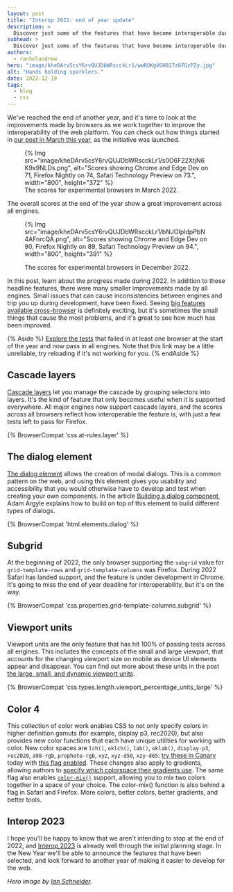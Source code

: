 ```yaml
---
layout: post
title: "Interop 2022: end of year update"
description: >
  Discover just some of the features that have become interoperable during 2022.
subhead: >
  Discover just some of the features that have become interoperable during 2022.
authors:
  - rachelandrew
hero: "image/kheDArv5csY6rvQUJDbWRscckLr1/wwRUKgVGHB1Tz6FGzPZy.jpg"
alt: "Hands holding sparklers."
date: 2022-12-19
tags:
  - blog
  - css
---
```


We've reached the end of another year, and it's time to look at the improvements made by browsers as we work together to improve the interoperability of the web platform. You can check out how things started in [our post in March this year](/interop-2022/), as the initiative was launched.

<figure>
  {% Img src="image/kheDArv5csY6rvQUJDbWRscckLr1/s0O6F22XtjN6K9x9NLDs.png", alt="Scores showing Chrome and Edge Dev on 71, Firefox Nightly on 74, Safari Technology Preview on 73.", width="800", height="372" %}
  <figcaption>The scores for experimental browsers in March 2022.</figcaption>
</figure>

The overall scores at the end of the year show a great improvement across all engines.

<figure>

  {% Img src="image/kheDArv5csY6rvQUJDbWRscckLr1/bNJOIpIdpPbN4AFnrcQA.png", alt="Scores showing Chrome and Edge Dev on 90, Firefox Nightly on 89, Safari Technology Preview on 94.", width="800", height="391" %}
  <figcaption>The scores for experimental browsers in December 2022.</figcaption>
</figure>

In this post, learn about the progress made during 2022. In addition to these headline features, there were many smaller improvements made by all engines. Small issues that can cause inconsistencies between engines and trip you up during development, have been fixed. Seeing [big features available cross-browser](/tags/newly-interoperable/) is definitely exciting, but it's sometimes the small things that cause the most problems, and it's great to see how much has been improved.

{% Aside %}
[Explore the tests](https://wpt.fyi/results/?view=subtest&q=%28label%3Ainterop-2021-aspect-ratio%20or%20label%3Ainterop-2021-flexbox%20or%20label%3Ainterop-2021-grid%20or%20label%3Ainterop-2021-position-sticky%20or%20label%3Ainterop-2021-transforms%20or%20label%3Ainterop-2022-cascade%20or%20label%3Ainterop-2022-color%20or%20label%3Ainterop-2022-contain%20or%20label%3Ainterop-2022-dialog%20or%20label%3Ainterop-2022-forms%20or%20label%3Ainterop-2022-scrolling%20or%20label%3Ainterop-2022-subgrid%20or%20label%3Ainterop-2022-text%20or%20label%3Ainterop-2022-viewport%20or%20label%3Ainterop-2022-webcompat%29%20exists%28status%3A%21pass%29%20seq%28status%3A%21missing%20status%3A%21missing%20status%3A%21missing%20status%3Apass%20status%3Apass%20status%3Apass%29&run_id=5694898400395264&run_id=5671385434161152&run_id=5747379813744640&run_id=4818947338141696&run_id=4882567984054272&run_id=5158468428759040) that failed in at least one browser at the start of the year and now pass in all engines. Note that this link may be a little unreliable, try reloading if it's not working for you.
{% endAside %}

## Cascade layers

[Cascade layers](https://developer.mozilla.org/docs/Learn/CSS/Building_blocks/Cascade_layers) let you manage the cascade by grouping selectors into layers. It's the kind of feature that only becomes useful when it is supported everywhere. All major engines now support cascade layers, and the scores across all browsers reflect how interoperable the feature is, with just a few tests left to pass for Firefox.

{% BrowserCompat 'css.at-rules.layer' %}

## The dialog element

[The dialog element](https://developer.mozilla.org/docs/Web/HTML/Element/dialog) allows the creation of modal dialogs. This is a common pattern on the web, and using this element gives you usability and accessibility that you would otherwise have to develop and test when creating your own components. In the article [Building a dialog component](/building-a-dialog-component/), Adam Argyle explains how to build on top of this element to build different types of dialogs.

{% BrowserCompat 'html.elements.dialog' %}

## Subgrid

At the beginning of 2022, the only browser supporting the `subgrid` value for `grid-template-rows` and `grid-template-columns` was Firefox. During 2022 Safari has landed support, and the feature is under development in Chrome. It's going to miss the end of year deadline for interoperability, but it's on the way.

{% BrowserCompat 'css.properties.grid-template-columns.subgrid' %}

## Viewport units

Viewport units are the only feature that has hit 100% of passing tests across all engines. This includes the concepts of the small and large viewport, that accounts for the changing viewport size on mobile as device UI elements appear and disappear. You can find out more about these units in the post [the large, small, and dynamic viewport units](/viewport-units/).

{% BrowserCompat 'css.types.length.viewport_percentage_units_large' %}

## Color 4

This collection of color work enables CSS to not only specify colors in higher definition gamuts (for example, display p3, rec2020), but also provides new color functions that each have unique utilities for working with color. New color spaces are `lch()`, `oklch()`, `lab()`, `oklab()`, `display-p3`, `rec2020`, `a98-rgb`, `prophoto-rgb`, `xyz`, `xyz-d50`, `xzy-d65`: [try these in Canary](https://codepen.io/argyleink/pen/RwyOyeq) today with [this flag enabled](chrome://flags/#enable-experimental-web-platform-features). These changes also apply to gradients, allowing authors to [specify which colorspace their gradients use](https://codepen.io/argyleink/pen/OJObWEW). The same flag also enables [`color-mix()`](https://codepen.io/argyleink/pen/YzLMaor) support, allowing you to mix two colors together in a space of your choice. The color-mix() function is also behind a flag in Safari and Firefox. More colors, better colors, better gradients, and better tools.

## Interop 2023

I hope you'll be happy to know that we aren't intending to stop at the end of 2022, and [Interop 2023](/submit-your-proposals-for-interop-2023/) is already well through the initial planning stage. In the New Year we'll be able to announce the features that have been selected, and look forward to another year of making it easier to develop for the web.

_Hero image by [Ian Schneider](https://unsplash.com/fr/@goian?utm_source=unsplash&utm_medium=referral&utm_content=creditCopyText)._
